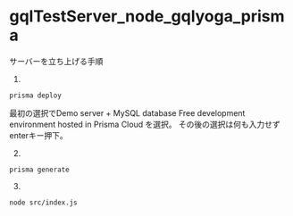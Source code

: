 # gqlTestServer_node_gqlyoga_prisma
サーバーを立ち上げる手順

1. 
```
prisma deploy
```

最初の選択でDemo server + MySQL database      Free development environment hosted in Prisma Cloud を選択。
その後の選択は何も入力せずenterキー押下。

2. 
```
prisma generate
```

3. 
```
node src/index.js
```

